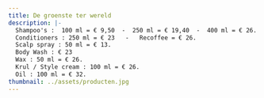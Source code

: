 ```yaml
---
title: De groenste ter wereld
description: |-
  Shampoo's :  100 ml = € 9,50  -  250 ml = € 19,40  -  400 ml = € 26.
  Conditioners : 250 ml = € 23   -   Recoffee = € 26.
  Scalp spray : 50 ml = € 13.
  Body Wash : € 23
  Wax : 50 ml = € 26.
  Krul / Style cream : 100 ml = € 26.
  Oil : 100 ml = € 32.
thumbnail: ../assets/producten.jpg
---
```


